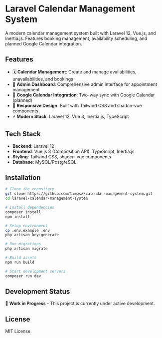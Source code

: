 # Laravel Calendar Management System

A modern calendar management system built with Laravel 12, Vue.js, and Inertia.js. Features booking management, availability scheduling, and planned Google Calendar integration.

## Features

- 🗓️ **Calendar Management**: Create and manage availabilities, unavailabilities, and bookings
- 👤 **Admin Dashboard**: Comprehensive admin interface for appointment management
- 🔄 **Google Calendar Integration**: Two-way sync with Google Calendar (planned)
- 📱 **Responsive Design**: Built with Tailwind CSS and shadcn-vue components
- ⚡ **Modern Stack**: Laravel 12, Vue 3, Inertia.js, TypeScript

## Tech Stack

- **Backend**: Laravel 12
- **Frontend**: Vue.js 3 (Composition API), TypeScript, Inertia.js
- **Styling**: Tailwind CSS, shadcn-vue components
- **Database**: MySQL/PostgreSQL

## Installation

```bash
# Clone the repository
git clone https://github.com/timosz/calendar-management-system.git
cd laravel-calendar-management-system

# Install dependencies
composer install
npm install

# Setup environment
cp .env.example .env
php artisan key:generate

# Run migrations
php artisan migrate

# Build assets
npm run build

# Start development servers
composer run dev
```

## Development Status

🚧 **Work in Progress** - This project is currently under active development.

## License

MIT License
